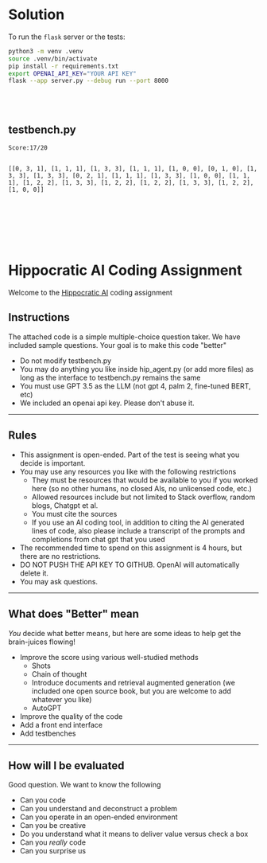 # Solution
To run the `flask` server or the tests:

```bash
python3 -m venv .venv
source .venv/bin/activate
pip install -r requirements.txt
export OPENAI_API_KEY="YOUR API KEY"
flask --app server.py --debug run --port 8000
```

<br><br>
## testbench.py
```
Score:17/20


[[0, 3, 1], [1, 1, 1], [1, 3, 3], [1, 1, 1], [1, 0, 0], [0, 1, 0], [1, 3, 3], [1, 3, 3], [0, 2, 1], [1, 1, 1], [1, 3, 3], [1, 0, 0], [1, 1, 1], [1, 2, 2], [1, 3, 3], [1, 2, 2], [1, 2, 2], [1, 3, 3], [1, 2, 2], [1, 0, 0]]
```

<br>
<br>
<br>
<br>
<br>

# Hippocratic AI Coding Assignment
Welcome to the [Hippocratic AI](https://www.hippocraticai.com) coding assignment

## Instructions
The attached code is a simple multiple-choice question taker.  We have included sample questions.  Your goal is to make this code "better"
- Do not modify testbench.py
- You may do anything you like inside hip_agent.py (or add more files) as long as the interface to testbench.py remains the same
- You must use GPT 3.5 as the LLM (not gpt 4, palm 2, fine-tuned BERT, etc)
- We included an openai api key. Please don't abuse it.

---

## Rules
- This assignment is open-ended. Part of the test is seeing what you decide is important.
- You may use any resources you like with the following restrictions
   - They must be resources that would be available to you if you worked here (so no other humans, no closed AIs, no unlicensed code, etc.)
   - Allowed resources include but not limited to Stack overflow, random blogs, Chatgpt et al. 
   - You must cite the sources
   - If you use an AI coding tool, in addition to citing the AI generated lines of code, also please include a transcript of the prompts and completions from chat gpt that you used
- The recommended time to spend on this assignment is 4 hours, but there are no restrictions.
- DO NOT PUSH THE API KEY TO GITHUB. OpenAI will automatically delete it.
- You may ask questions.

---

## What does "Better" mean

*You* decide what better means, but here are some ideas to help get the brain-juices flowing!

- Improve the score using various well-studied methods
  - Shots
  - Chain of thought
  - Introduce documents and retrieval augmented generation (we included one open source book, but you are welcome to add whatever you like)
  - AutoGPT
- Improve the quality of the code
- Add a front end interface
- Add testbenches

---

## How will I be evaluated
Good question. We want to know the following
- Can you code
- Can you understand and deconstruct a problem
- Can you operate in an open-ended environment
- Can you be creative
- Do you understand what it means to deliver value versus check a box
- Can you *really* code
- Can you surprise us